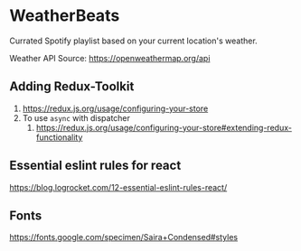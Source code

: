 # WeatherBeats

Currated Spotify playlist based on your current location's weather.

Weather API Source:  <https://openweathermap.org/api>

## Adding Redux-Toolkit

1. <https://redux.js.org/usage/configuring-your-store>
2. To use `async` with dispatcher
   1. <https://redux.js.org/usage/configuring-your-store#extending-redux-functionality>

## Essential eslint rules for react

<https://blog.logrocket.com/12-essential-eslint-rules-react/>

## Fonts

<https://fonts.google.com/specimen/Saira+Condensed#styles>
